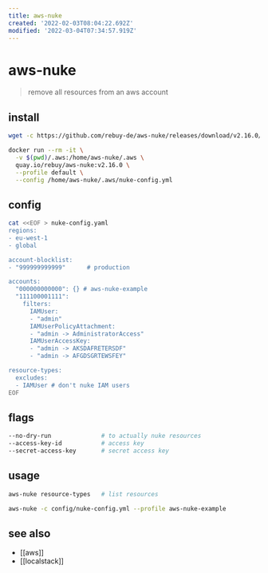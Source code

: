```yaml
---
title: aws-nuke
created: '2022-02-03T08:04:22.692Z'
modified: '2022-03-04T07:34:57.919Z'
---
```


# aws-nuke

> remove all resources from an aws account

## install

```sh
wget -c https://github.com/rebuy-de/aws-nuke/releases/download/v2.16.0/aws-nuke-v2.16.0-linux-amd64.tar.gz -O - | sudo tar -xz -C $HOME/bin

docker run --rm -it \
  -v $(pwd)/.aws:/home/aws-nuke/.aws \
  quay.io/rebuy/aws-nuke:v2.16.0 \
  --profile default \
  --config /home/aws-nuke/.aws/nuke-config.yml
```

## config

```sh
cat <<EOF > nuke-config.yaml
regions:
- eu-west-1
- global

account-blocklist:
- "999999999999"      # production

accounts:
  "000000000000": {} # aws-nuke-example
  "111100001111":
    filters:
      IAMUser:
      - "admin"
      IAMUserPolicyAttachment:
      - "admin -> AdministratorAccess"
      IAMUserAccessKey:
      - "admin -> AKSDAFRETERSDF"
      - "admin -> AFGDSGRTEWSFEY"

resource-types:
  excludes:
  - IAMUser # don't nuke IAM users
EOF
```

## flags

```sh
--no-dry-run              # to actually nuke resources
--access-key-id           # access key
--secret-access-key       # secret access key
```

## usage

```sh
aws-nuke resource-types   # list resources

aws-nuke -c config/nuke-config.yml --profile aws-nuke-example
```

## see also

- [[aws]]
- [[localstack]]

